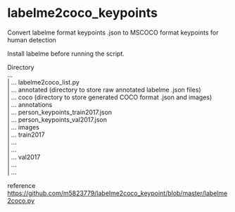 # labelme2coco_keypoints
Convert labelme format keypoints .json to MSCOCO format keypoints for human detection  

Install labelme before running the script.  

Directory  
...  
|   ... labelme2coco_list.py   
|   ... annotated (directory to store raw annotated labelme .json files)   
|   ... coco (directory to store generated COCO format .json and images)    
|       ... annotations  
|           ... person_keypoints_train2017.json  
|           ... person_keypoints_val2017.json  
|       ... images  
|           ... train2017  
|               ...  
|               ...  
|           ... val2017  
|               ...  
|               ...  
  
reference https://github.com/m5823779/labelme2coco_keypoint/blob/master/labelme2coco.py  
